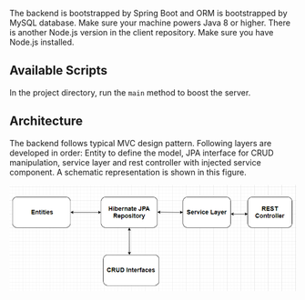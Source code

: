 The backend is bootstrapped by Spring Boot and ORM is bootstrapped by MySQL database. Make sure your machine powers Java 8 or higher.
There is another Node.js version in the client repository. Make sure you have Node.js installed.

## Available Scripts

In the project directory, run the `main` method to boost the server. 

## Architecture

The backend follows typical MVC design pattern. Following layers are developed in order: Entity to define the model, JPA interface for CRUD manipulation, service layer and rest controller with injected service component. A schematic representation is shown in this figure. 

![architeture](backend_architecture.png)


